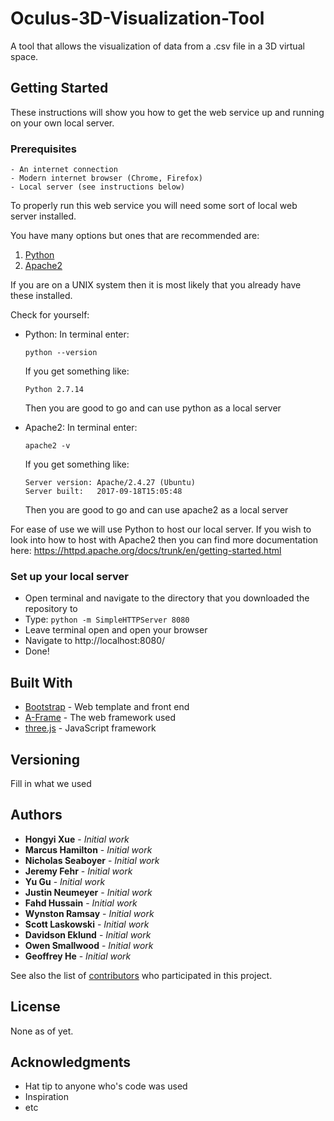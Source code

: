 # Oculus-3D-Visualization-Tool
A tool that allows the visualization  of data from a .csv file in a 3D virtual space.

## Getting Started

These instructions will show you how to get the web service up and running on your own local server.

### Prerequisites

```
- An internet connection
- Modern internet browser (Chrome, Firefox)
- Local server (see instructions below)
```
To properly run this web service you will need some sort of local web server installed.

You have many options but ones that are recommended are:
  1) [Python](https://www.python.org/)
  2) [Apache2](https://httpd.apache.org/) 

If you are on a UNIX system then it is most likely that you already have these installed.

Check for yourself:

- Python:
  In terminal enter:
    ```
    python --version
    ```
   If you get something like:
    ```
    Python 2.7.14
    ```
   Then you are good to go and can use python as a local server

- Apache2:
  In terminal enter:
    ```
    apache2 -v
    ```
   If you get something like:
    ```
    Server version: Apache/2.4.27 (Ubuntu)
    Server built:   2017-09-18T15:05:48
    ```
   Then you are good to go and can use apache2 as a local server

For ease of use we will use Python to host our local server. If you wish to look into how to host with Apache2 then you can
find more documentation here: https://httpd.apache.org/docs/trunk/en/getting-started.html


### Set up your local server

- Open terminal and navigate to the directory that you downloaded the repository to
- Type:     ```
           python -m SimpleHTTPServer 8080
           ```
- Leave terminal open and open your browser
- Navigate to http://localhost:8080/
- Done!


## Built With

* [Bootstrap](https://getbootstrap.com/) - Web template and front end
* [A-Frame](https://aframe.io/) - The web framework used
* [three.js](https://threejs.org/) - JavaScript framework


## Versioning

Fill in what we used

## Authors

* **Hongyi Xue** - *Initial work* 
* **Marcus Hamilton** - *Initial work* 
* **Nicholas Seaboyer** - *Initial work* 
* **Jeremy Fehr** - *Initial work* 
* **Yu Gu** - *Initial work* 
* **Justin Neumeyer** - *Initial work* 
* **Fahd Hussain** - *Initial work* 
* **Wynston Ramsay** - *Initial work* 
* **Scott Laskowski** - *Initial work* 
* **Davidson Eklund** - *Initial work* 
* **Owen Smallwood** - *Initial work* 
* **Geoffrey He** - *Initial work* 


See also the list of [contributors](https://github.com/your/project/contributors) who participated in this project.

## License

None as of yet.

## Acknowledgments

* Hat tip to anyone who's code was used
* Inspiration
* etc
